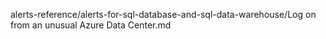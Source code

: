 alerts-reference/alerts-for-sql-database-and-sql-data-warehouse/Log on from an unusual Azure Data Center.md